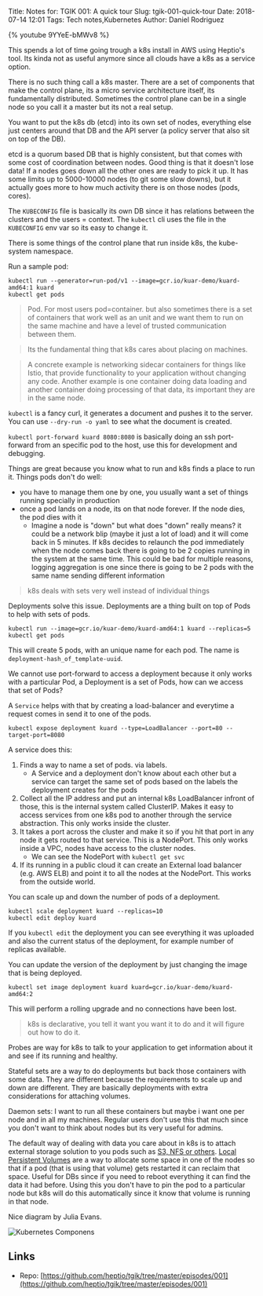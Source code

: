 Title: Notes for: TGIK 001: A quick tour
Slug: tgik-001-quick-tour
Date: 2018-07-14 12:01
Tags: Tech notes,Kubernetes
Author: Daniel Rodriguez

{% youtube 9YYeE-bMWv8 %}

This spends a lot of time going trough a k8s install in AWS using Heptio's tool. Its kinda not as useful anymore since all clouds have a k8s as a service option.

There is no such thing call a k8s master. There are a set of components that make the control plane, its a micro service architecture itself, its fundamentally distributed. Sometimes the control plane can be in a single node so you call it a master but its not a real setup.

You want to put the k8s db (etcd) into its own set of nodes, everything else just centers around that DB and the API server (a policy server that also sit on top of the DB).

etcd is a quorum based DB that is highly consistent, but that comes with some cost of coordination between nodes. Good thing is that it doesn't lose data! If a nodes goes down all the other ones are ready to pick it up. It has some limits up to 5000-10000 nodes (to git some slow downs), but it actually goes more to how much activity there is on those nodes (pods, cores).

The `KUBECONFIG` file is basically its own DB since it has relations between the clusters and the users = context. The `kubectl` cli uses the file in the `KUBECONFIG` env var so its easy to change it.

There is some things of the control plane that run inside k8s, the kube-system namespace.

Run a sample pod:

	kubectl run --generator=run-pod/v1 --image=gcr.io/kuar-demo/kuard-amd64:1 kuard
	kubectl get pods

> Pod. For most users pod=container. but also sometimes there is a set of containers that work well as an unit and we want them to run on the same machine and have a level of trusted communication between them. 

> Its the fundamental thing that k8s cares about placing on machines.

> A concrete example is networking sidecar containers for things like Istio, that provide functionality to your application without changing any code. Another example is one container doing data loading and another container doing processing of that data, its important they are in the same node.

`kubectl` is a fancy curl, it generates a document and pushes it to the server.
You can use `--dry-run -o yaml` to see what the document is created.

`kubectl port-forward kuard 8080:8080` is basically doing an ssh port-forward from an specific pod to the host, use this for development and debugging.

Things are great because you know what to run and k8s finds a place to run it. Things pods don't do well:

- you have to manage them one by one, you usually want a set of things running specially in production
- once a pod lands on a node, its on that node forever. If the node dies, the pod dies with it
	- Imagine a node is "down" but what does "down" really means? it could be a network blip (maybe it just a lot of load) and it will come back in 5 minutes. If k8s decides to relaunch the pod immediately when the node comes back there is going to be 2 copies running in the system at the same time. This could be bad for multiple reasons, logging aggregation is one since there is going to be 2 pods with the same name sending different information 

> k8s deals with sets very well instead of individual things

Deployments solve this issue. Deployments are a thing built on top of Pods to help with sets of pods.

	kubectl run --image=gcr.io/kuar-demo/kuard-amd64:1 kuard --replicas=5
	kubectl get pods

This will create 5 pods, with an unique name for each pod. The name is `deployment-hash_of_template-uuid`.

We cannot use port-forward to access a deployment because it only works with a particular Pod, a Deployment is a set of Pods, how can we access that set of Pods?

A `Service` helps with that by creating a load-balancer and everytime a request comes in send it to one of the pods.

	kubectl expose deployment kuard --type=LoadBalancer --port=80 --target-port=8080

A service does this:

1. Finds a way to name a set of pods. via labels. 
	- A Service and a deployment don't know about each other but a service can target the same set of pods based on the labels the deployment creates for the pods
2. Collect all the IP address and put an internal k8s LoadBalancer infront of those, this is the internal system called ClusterIP. Makes it easy to access services from one k8s pod to another through the service abstraction. This only works inside the cluster.
3. It takes a port across the cluster and make it so if you hit that port in any node it gets routed to that service. This is a NodePort. This only works inside a VPC, nodes have access to the cluster nodes.
	- We can see the NodePort with `kubectl get svc`
4. If its running in a public cloud it can create an External load balancer (e.g. AWS ELB) and point it to all the nodes at the NodePort. This works from the outside world.

You can scale up and down the number of pods of a deployment.

	kubectl scale deployment kuard --replicas=10
	kubectl edit deploy kuard

If you `kubectl edit` the deployment you can see everything it was uploaded and also the current status of the deployment, for example number of replicas available.

You can update the version of the deployment by just changing the image that is being deployed.

	kubectl set image deployment kuard kuard=gcr.io/kuar-demo/kuard-amd64:2

This will perform a rolling upgrade and no connections have been lost.

> k8s is declarative, you tell it want you want it to do and it will figure out how to do it.

Probes are way for k8s to talk to your application to get information about it and see if its running and healthy.

Stateful sets are a way to do deployments but back those containers with some data. They are different because the requirements to scale up and down are different. They are basically deployments with extra considerations for attaching volumes.

Daemon sets: I want to run all these containers but maybe i want one per node and in all my machines. Regular users don't use this that much since you don't want to think about nodes but its very useful for admins.

The default way of dealing with data you care about in k8s is to attach external storage solution to you pods such as [S3, NFS or others](https://kubernetes.io/docs/concepts/storage/volumes/#types-of-volumes). [Local Persistent Volumes](https://kubernetes.io/blog/2018/04/13/local-persistent-volumes-beta/) are a way to allocate some space in one of the nodes so that if a pod (that is using that volume) gets restarted it can reclaim that space. Useful for DBs since if you need to reboot everything it can find the data it had before. Using this you don't have to pin the pod to a particular node but k8s will do this automatically since it know that volume is running in that node.

Nice diagram by Julia Evans.

![Kubernetes Componens](https://pbs.twimg.com/media/DBzjTTKUIAA1OvE.jpg)

## Links

- Repo: [https://github.com/heptio/tgik/tree/master/episodes/001](https://github.com/heptio/tgik/tree/master/episodes/001)
